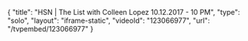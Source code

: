 {
    "title": "HSN | The List with Colleen Lopez 10.12.2017 - 10 PM",
    "type": "solo",
    "layout": "iframe-static",
    "videoId": "123066977",
    "url": "\/tvpembed\/123066977"
}